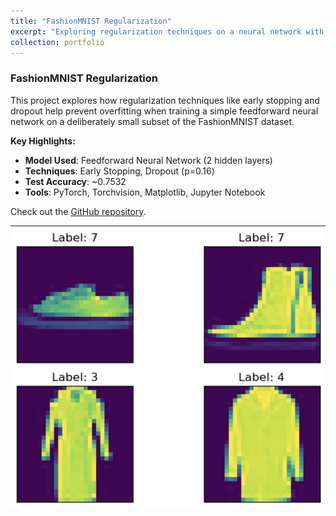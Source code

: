 ```yaml
---
title: "FashionMNIST Regularization"
excerpt: "Exploring regularization techniques on a neural network with a tiny dataset. <br/><img src='/images/uni/fashion_reg.jpg'>"
collection: portfolio
---
```


### FashionMNIST Regularization

This project explores how regularization techniques like early stopping and dropout help prevent overfitting when training a simple feedforward neural network on a deliberately small subset of the FashionMNIST dataset.

**Key Highlights:**
- **Model Used**: Feedforward Neural Network (2 hidden layers)
- **Techniques**: Early Stopping, Dropout (p=0.16)
- **Test Accuracy**: ~0.7532
- **Tools**: PyTorch, Torchvision, Matplotlib, Jupyter Notebook

Check out the [GitHub repository](https://github.com/dmtschulz/fashion-mnist-regularization/).

![Picture](/images/uni/fashion_reg.jpg)

